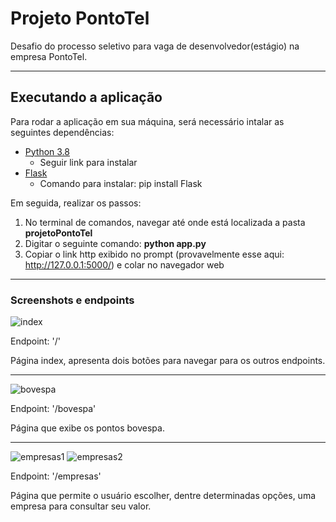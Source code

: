 # Projeto PontoTel
 Desafio do processo seletivo para vaga de desenvolvedor(estágio) na empresa PontoTel.
***

 ## Executando a aplicação
Para rodar a aplicação em sua máquina, será necessário intalar as seguintes dependências:
* [Python 3.8](https://www.python.org/downloads/release/python-387/)
  * Seguir link para instalar
* [Flask](https://flask.palletsprojects.com/en/1.1.x/)
  * Comando para instalar: pip install Flask
  
Em seguida, realizar os passos:
1. No terminal de comandos, navegar até onde está localizada a pasta **projetoPontoTel**
2. Digitar o seguinte comando: **python app.py**
3. Copiar o link http exibido no prompt (provavelmente esse aqui: http://127.0.0.1:5000/) e colar no navegador web
***

### Screenshots e endpoints

![index](https://user-images.githubusercontent.com/78399176/106635581-c79a2a80-655f-11eb-9c0d-0719c6f43962.jpg)

Endpoint: '/'

Página index, apresenta dois botões para navegar para os outros endpoints.
***

![bovespa](https://user-images.githubusercontent.com/78399176/106635938-2bbcee80-6560-11eb-8407-6492929e241e.jpg)

Endpoint: '/bovespa'

Página que exibe os pontos bovespa.
***

![empresas1](https://user-images.githubusercontent.com/78399176/106636247-7fc7d300-6560-11eb-8b5b-d4fa70fd1c64.jpg)
![empresas2](https://user-images.githubusercontent.com/78399176/106636310-90784900-6560-11eb-9d3b-be2fa5749057.jpg)

Endpoint: '/empresas'

Página que permite o usuário escolher, dentre determinadas opções, uma empresa para consultar seu valor.
